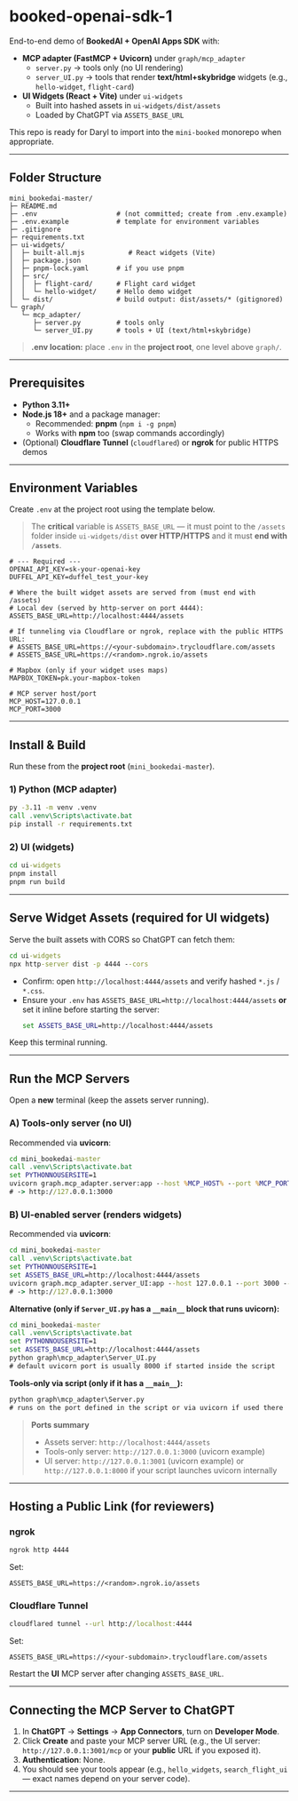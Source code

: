 # booked-openai-sdk-1

End-to-end demo of **BookedAI + OpenAI Apps SDK** with:

- **MCP adapter (FastMCP + Uvicorn)** under `graph/mcp_adapter`
  - `server.py` → tools only (no UI rendering)
  - `server_UI.py` → tools that render **text/html+skybridge** widgets (e.g., `hello-widget`, `flight-card`)
- **UI Widgets (React + Vite)** under `ui-widgets`
  - Built into hashed assets in `ui-widgets/dist/assets`
  - Loaded by ChatGPT via `ASSETS_BASE_URL`

This repo is ready for Daryl to import into the `mini-booked` monorepo when appropriate.

---

## Folder Structure

```text
mini_bookedai-master/
├─ README.md
├─ .env                    # (not committed; create from .env.example)
├─ .env.example            # template for environment variables
├─ .gitignore
├─ requirements.txt
├─ ui-widgets/
│  ├─ built-all.mjs           # React widgets (Vite)
│  ├─ package.json
│  ├─ pnpm-lock.yaml       # if you use pnpm
│  ├─ src/
│  │  ├─ flight-card/      # Flight card widget
│  │  └─ hello-widget/     # Hello demo widget
│  └─ dist/                # build output: dist/assets/* (gitignored)
└─ graph/
   └─ mcp_adapter/
      ├─ server.py         # tools only
      └─ server_UI.py      # tools + UI (text/html+skybridge)
```

> **.env location:** place `.env` in the **project root**, one level above `graph/`.

---

## Prerequisites

- **Python 3.11+**
- **Node.js 18+** and a package manager:
  - Recommended: **pnpm** (`npm i -g pnpm`)
  - Works with **npm** too (swap commands accordingly)
- (Optional) **Cloudflare Tunnel** (`cloudflared`) or **ngrok** for public HTTPS demos

---

## Environment Variables

Create `.env` at the project root using the template below.

> The **critical** variable is `ASSETS_BASE_URL` — it must point to the `/assets` folder inside `ui-widgets/dist` **over HTTP/HTTPS** and it must **end with `/assets`**.

```dotenv
# --- Required ---
OPENAI_API_KEY=sk-your-openai-key
DUFFEL_API_KEY=duffel_test_your-key

# Where the built widget assets are served from (must end with /assets)
# Local dev (served by http-server on port 4444):
ASSETS_BASE_URL=http://localhost:4444/assets

# If tunneling via Cloudflare or ngrok, replace with the public HTTPS URL:
# ASSETS_BASE_URL=https://<your-subdomain>.trycloudflare.com/assets
# ASSETS_BASE_URL=https://<random>.ngrok.io/assets

# Mapbox (only if your widget uses maps)
MAPBOX_TOKEN=pk.your-mapbox-token

# MCP server host/port
MCP_HOST=127.0.0.1
MCP_PORT=3000
```

---

## Install & Build

Run these from the **project root** (`mini_bookedai-master`).

### 1) Python (MCP adapter)
```bat
py -3.11 -m venv .venv
call .venv\Scripts\activate.bat
pip install -r requirements.txt
```

### 2) UI (widgets)
```bat
cd ui-widgets
pnpm install
pnpm run build
```

---

## Serve Widget Assets (required for UI widgets)

Serve the built assets with CORS so ChatGPT can fetch them:

```bat
cd ui-widgets
npx http-server dist -p 4444 --cors
```

- Confirm: open `http://localhost:4444/assets` and verify hashed `*.js` / `*.css`.
- Ensure your `.env` has `ASSETS_BASE_URL=http://localhost:4444/assets` **or** set it inline before starting the server:
  ```bat
  set ASSETS_BASE_URL=http://localhost:4444/assets
  ```

Keep this terminal running.

---

## Run the MCP Servers

Open a **new** terminal (keep the assets server running).

### A) Tools-only server (no UI)
Recommended via **uvicorn**:
```bat
cd mini_bookedai-master
call .venv\Scripts\activate.bat
set PYTHONNOUSERSITE=1
uvicorn graph.mcp_adapter.server:app --host %MCP_HOST% --port %MCP_PORT% --reload
# -> http://127.0.0.1:3000
```

### B) UI-enabled server (renders widgets)
Recommended via **uvicorn**:
```bat
cd mini_bookedai-master
call .venv\Scripts\activate.bat
set PYTHONNOUSERSITE=1
set ASSETS_BASE_URL=http://localhost:4444/assets
uvicorn graph.mcp_adapter.server_UI:app --host 127.0.0.1 --port 3000 --reload
# -> http://127.0.0.1:3000
```

**Alternative (only if `Server_UI.py` has a `__main__` block that runs uvicorn):**
```bat
cd mini_bookedai-master
call .venv\Scripts\activate.bat
set PYTHONNOUSERSITE=1
set ASSETS_BASE_URL=http://localhost:4444/assets
python graph\mcp_adapter\Server_UI.py
# default uvicorn port is usually 8000 if started inside the script
```

**Tools-only via script (only if it has a `__main__`):**
```bat
python graph\mcp_adapter\Server.py
# runs on the port defined in the script or via uvicorn if used there
```

> **Ports summary**
> - Assets server: `http://localhost:4444/assets`
> - Tools-only server: `http://127.0.0.1:3000` (uvicorn example)
> - UI server: `http://127.0.0.1:3001` (uvicorn example) or `http://127.0.0.1:8000` if your script launches uvicorn internally

---

## Hosting a Public Link (for reviewers)

### ngrok
```bat
ngrok http 4444
```
Set:
```
ASSETS_BASE_URL=https://<random>.ngrok.io/assets
```

### Cloudflare Tunnel
```bat
cloudflared tunnel --url http://localhost:4444
```
Set:
```
ASSETS_BASE_URL=https://<your-subdomain>.trycloudflare.com/assets
```

Restart the **UI** MCP server after changing `ASSETS_BASE_URL`.

---

## Connecting the MCP Server to ChatGPT

1) In **ChatGPT** → **Settings** → **App Connectors**, turn on **Developer Mode**.  
2) Click **Create** and paste your MCP server URL (e.g., the UI server: `http://127.0.0.1:3001/mcp` or your **public** URL if you exposed it).  
3) **Authentication**: None.  
4) You should see your tools appear (e.g., `hello_widgets`, `search_flight_ui` — exact names depend on your server code).

---



#
